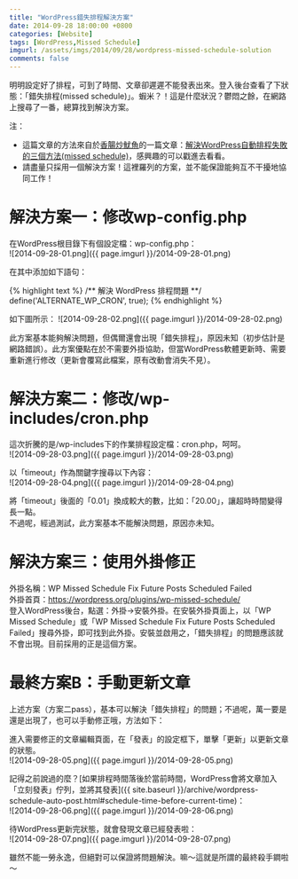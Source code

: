 ```yaml
---
title: "WordPress錯失排程解決方案"
date: 2014-09-28 18:00:00 +0800
categories: [Website]
tags: [WordPress,Missed Schedule]
imgurl: /assets/imgs/2014/09/28/wordpress-missed-schedule-solution
comments: false
---
```


明明設定好了排程，可到了時間、文章卻遲遲不能發表出來。登入後台查看了下狀態：「錯失排程(missed schedule)」。蝦米？！這是什麼狀況？鬱悶之餘，在網路上搜尋了一番，總算找到解決方案。  

注：  

- 這篇文章的方法來自於[香腸炒魷魚](https://sofree.cc)的一篇文章：[解決WordPress自動排程失敗的三個方法(missed schedule)](http://sofree.cc/wp-missed-schedule/)，感興趣的可以戳進去看看。  
- 請盡量只採用一個解決方案！這裡羅列的方案，並不能保證能夠互不干擾地協同工作！<!-- more -->  

# 解決方案一：修改wp-config.php  

在WordPress根目錄下有個設定檔：wp-config.php：  
![2014-09-28-01.png]({{ page.imgurl }}/2014-09-28-01.png)  

在其中添加如下語句：  

{% highlight text %}
/** 解決 WordPress 排程問題 **/
define('ALTERNATE_WP_CRON', true);
{% endhighlight %}

如下圖所示：
![2014-09-28-02.png]({{ page.imgurl }}/2014-09-28-02.png)  

此方案基本能夠解決問題，但偶爾還會出現「錯失排程」，原因未知（初步估計是網路錯誤）。此方案優點在於不需要外掛協助，但當WordPress軟體更新時、需要重新進行修改（更新會覆寫此檔案，原有改動會消失不見）。  

# 解決方案二：修改/wp-includes/cron.php  

這次折騰的是/wp-includes下的作業排程設定檔：cron.php，呵呵。  
![2014-09-28-03.png]({{ page.imgurl }}/2014-09-28-03.png)  

以「timeout」作為關鍵字搜尋以下內容：  
![2014-09-28-04.png]({{ page.imgurl }}/2014-09-28-04.png)  

將「timeout」後面的「0.01」換成較大的數，比如：「20.00」，讓超時時間變得長一點。  
不過呢，經過測試，此方案基本不能解決問題，原因亦未知。  

# 解決方案三：使用外掛修正  

外掛名稱：WP Missed Schedule Fix Future Posts Scheduled Failed  
外掛首頁：<https://wordpress.org/plugins/wp-missed-schedule/>  
登入WordPress後台，點選：外掛->安裝外掛。在安裝外掛頁面上，以「WP Missed Schedule」或「WP Missed Schedule Fix Future Posts Scheduled Failed」搜尋外掛，即可找到此外掛。安裝並啟用之，「錯失排程」的問題應該就不會出現。目前採用的正是這個方案。  

# 最終方案B：手動更新文章  

上述方案（方案二pass），基本可以解決「錯失排程」的問題；不過呢，萬一要是還是出現了，也可以手動修正哦，方法如下：  

進入需要修正的文章編輯頁面，在「發表」的設定框下，單擊「更新」以更新文章的狀態。  
![2014-09-28-05.png]({{ page.imgurl }}/2014-09-28-05.png)  

記得之前說過的麼？[如果排程時間落後於當前時間，WordPress會將文章加入「立刻發表」佇列，並將其發表]({{ site.baseurl }}/archive/wordpress-schedule-auto-post.html#schedule-time-before-current-time)：  
![2014-09-28-06.png]({{ page.imgurl }}/2014-09-28-06.png)  

待WordPress更新完狀態，就會發現文章已經發表啦：  
![2014-09-28-07.png]({{ page.imgurl }}/2014-09-28-07.png)   

雖然不能一勞永逸，但絕對可以保證將問題解決。嘛～這就是所謂的最終殺手鐧啦～  
